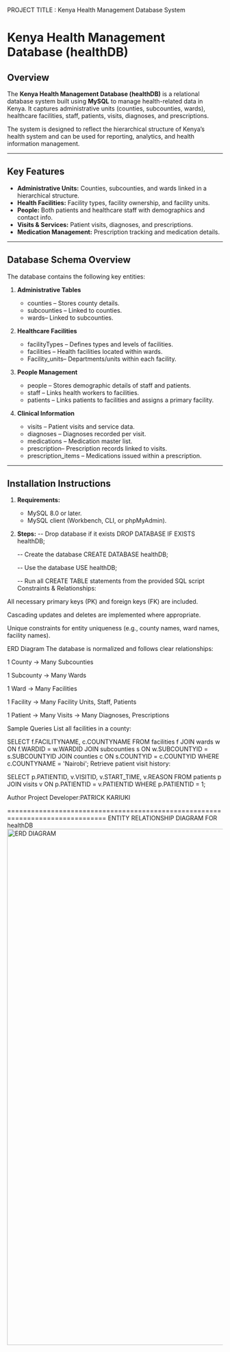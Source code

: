 PROJECT TITLE : Kenya Health Management Database System

# Kenya Health Management Database (healthDB)

## Overview
The **Kenya Health Management Database (healthDB)** is a relational database system built using **MySQL** to manage health-related data in Kenya. 
It captures administrative units (counties, subcounties, wards), healthcare facilities, staff, patients, visits, diagnoses, and prescriptions.  

The system is designed to reflect the hierarchical structure of Kenya’s health system and can be used for reporting, analytics, and health information management.

---
## Key Features
- **Administrative Units:** Counties, subcounties, and wards linked in a hierarchical structure.
- **Health Facilities:** Facility types, facility ownership, and facility units.
- **People:** Both patients and healthcare staff with demographics and contact info.
- **Visits & Services:** Patient visits, diagnoses, and prescriptions.
- **Medication Management:** Prescription tracking and medication details.

---

## Database Schema Overview
The database contains the following key entities:
1. **Administrative Tables**
   - counties – Stores county details.
   - subcounties – Linked to counties.
   - wards– Linked to subcounties.

2. **Healthcare Facilities**
   - facilityTypes – Defines types and levels of facilities.
   - facilities – Health facilities located within wards.
   - Facility_units– Departments/units within each facility.

3. **People Management**
   - people – Stores demographic details of staff and patients.
   - staff – Links health workers to facilities.
   - patients – Links patients to facilities and assigns a primary facility.

4. **Clinical Information**
   - visits – Patient visits and service data.
   - diagnoses – Diagnoses recorded per visit.
   - medications – Medication master list.
   - prescription– Prescription records linked to visits.
   - prescription_items – Medications issued within a prescription.

---

## Installation Instructions

1. **Requirements:**
   - MySQL 8.0 or later.
   - MySQL client (Workbench, CLI, or phpMyAdmin).

2. **Steps:**
   -- Drop database if it exists
   DROP DATABASE IF EXISTS healthDB;

   -- Create the database
   CREATE DATABASE healthDB;

   -- Use the database
   USE healthDB;

   -- Run all CREATE TABLE statements from the provided SQL script
Constraints & Relationships:

All necessary primary keys (PK) and foreign keys (FK) are included.

Cascading updates and deletes are implemented where appropriate.

Unique constraints for entity uniqueness (e.g., county names, ward names, facility names).

ERD Diagram
The database is normalized and follows clear relationships:

1 County → Many Subcounties

1 Subcounty → Many Wards

1 Ward → Many Facilities

1 Facility → Many Facility Units, Staff, Patients

1 Patient → Many Visits → Many Diagnoses, Prescriptions


Sample Queries
List all facilities in a county:

SELECT f.FACILITYNAME, c.COUNTYNAME
FROM facilities f
JOIN wards w ON f.WARDID = w.WARDID
JOIN subcounties s ON w.SUBCOUNTYID = s.SUBCOUNTYID
JOIN counties c ON s.COUNTYID = c.COUNTYID
WHERE c.COUNTYNAME = 'Nairobi';
Retrieve patient visit history:


SELECT p.PATIENTID, v.VISITID, v.START_TIME, v.REASON
FROM patients p
JOIN visits v ON p.PATIENTID = v.PATIENTID
WHERE p.PATIENTID = 1;


Author
Project Developer:PATRICK KARIUKI

===============================================================================
ENTITY RELATIONSHIP DIAGRAM FOR healthDB
<img width="1007" height="1204" alt="ERD DIAGRAM" src="https://github.com/user-attachments/assets/cab21195-5d3b-4591-a34e-8f7811421f0a" />

